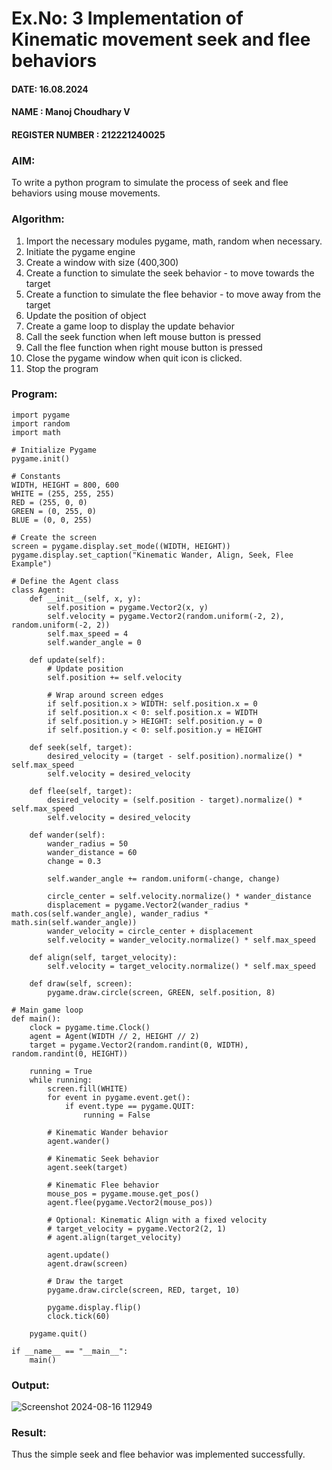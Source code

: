 # Ex.No: 3  Implementation of Kinematic movement seek and flee behaviors 

#### DATE:  16.08.2024        
#### NAME : Manoj Choudhary V
#### REGISTER NUMBER : 212221240025

### AIM: 
To write a python program to simulate the process of seek and flee behaviors using mouse movements.
### Algorithm:
1. Import the necessary modules pygame, math, random when necessary.
2. Initiate the pygame engine
3. Create a window with size (400,300)
4. Create a function to simulate the seek behavior - to move towards the target 
5. Create a function to simulate the flee behavior - to move away from the target 
6. Update the position of object
7. Create a game loop to display the update behavior
8. Call the seek function when left mouse button is pressed
9. Call the flee function when right mouse button is pressed
10. Close the pygame window when quit icon is clicked.
11. Stop the program
    
### Program:
```
import pygame
import random
import math

# Initialize Pygame
pygame.init()

# Constants
WIDTH, HEIGHT = 800, 600
WHITE = (255, 255, 255)
RED = (255, 0, 0)
GREEN = (0, 255, 0)
BLUE = (0, 0, 255)

# Create the screen
screen = pygame.display.set_mode((WIDTH, HEIGHT))
pygame.display.set_caption("Kinematic Wander, Align, Seek, Flee Example")
```
```
# Define the Agent class
class Agent:
    def __init__(self, x, y):
        self.position = pygame.Vector2(x, y)
        self.velocity = pygame.Vector2(random.uniform(-2, 2), random.uniform(-2, 2))
        self.max_speed = 4
        self.wander_angle = 0

    def update(self):
        # Update position
        self.position += self.velocity

        # Wrap around screen edges
        if self.position.x > WIDTH: self.position.x = 0
        if self.position.x < 0: self.position.x = WIDTH
        if self.position.y > HEIGHT: self.position.y = 0
        if self.position.y < 0: self.position.y = HEIGHT

    def seek(self, target):
        desired_velocity = (target - self.position).normalize() * self.max_speed
        self.velocity = desired_velocity

    def flee(self, target):
        desired_velocity = (self.position - target).normalize() * self.max_speed
        self.velocity = desired_velocity

    def wander(self):
        wander_radius = 50
        wander_distance = 60
        change = 0.3
        
        self.wander_angle += random.uniform(-change, change)
        
        circle_center = self.velocity.normalize() * wander_distance
        displacement = pygame.Vector2(wander_radius * math.cos(self.wander_angle), wander_radius * math.sin(self.wander_angle))
        wander_velocity = circle_center + displacement
        self.velocity = wander_velocity.normalize() * self.max_speed

    def align(self, target_velocity):
        self.velocity = target_velocity.normalize() * self.max_speed

    def draw(self, screen):
        pygame.draw.circle(screen, GREEN, self.position, 8)
```
```
# Main game loop
def main():
    clock = pygame.time.Clock()
    agent = Agent(WIDTH // 2, HEIGHT // 2)
    target = pygame.Vector2(random.randint(0, WIDTH), random.randint(0, HEIGHT))

    running = True
    while running:
        screen.fill(WHITE)
        for event in pygame.event.get():
            if event.type == pygame.QUIT:
                running = False

        # Kinematic Wander behavior
        agent.wander()

        # Kinematic Seek behavior
        agent.seek(target)

        # Kinematic Flee behavior
        mouse_pos = pygame.mouse.get_pos()
        agent.flee(pygame.Vector2(mouse_pos))

        # Optional: Kinematic Align with a fixed velocity
        # target_velocity = pygame.Vector2(2, 1)
        # agent.align(target_velocity)

        agent.update()
        agent.draw(screen)

        # Draw the target
        pygame.draw.circle(screen, RED, target, 10)

        pygame.display.flip()
        clock.tick(60)

    pygame.quit()

if __name__ == "__main__":
    main()
```

### Output:

![Screenshot 2024-08-16 112949](https://github.com/user-attachments/assets/c7a1d5da-8bbb-4739-afce-29abcf431b35)


### Result:
Thus the simple seek and flee behavior was implemented successfully.
